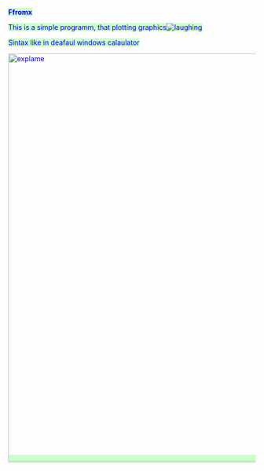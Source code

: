 <p><strong><span style="color: #0000ff; background-color: #ccffcc;">Ffromx</span></strong></p>
<p><span style="color: #0000ff; background-color: #ccffcc;">This is a simple programm, that plotting graphics<img src="https://html5-editor.net/tinymce/plugins/emoticons/img/smiley-laughing.gif" alt="laughing" /></span></p>
<p><span style="color: #0000ff; background-color: #ccffcc;">Sintax like in deafaul windows calaulator</span></p>
<p><span style="color: #0000ff; background-color: #ccffcc;"><img src="![image](https://user-images.githubusercontent.com/81926456/206571718-33c191fc-5b68-4347-8317-217908541ba5.png)
" alt="explame" width="1105" height="832" /></span></p>
<p>&nbsp;</p>

